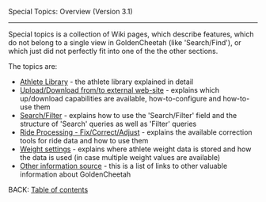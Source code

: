 Special Topics: Overview (Version 3.1)
***

Special topics is a collection of Wiki pages, which describe features, which do not belong to a single view in GoldenCheetah (like 'Search/Find'), or which just did not perfectly fit into one of the the other sections.

The topics are:

* [Athlete Library](https://github.com/GoldenCheetah/GoldenCheetah/wiki/UG_Special%20Topics_Setting%20the%20athlete%20library) - the athlete library explained in detail
* [Upload/Download from/to external web-site](https://github.com/GoldenCheetah/GoldenCheetah/wiki/UG_Special-Topics_Upload_Download-to_from-external-web-sites) - explains which up/download capabilities are available, how-to-configure and how-to-use them
* [Search/Filter](https://github.com/GoldenCheetah/GoldenCheetah/wiki/UG_Special-Topics_SearchFilter) - explains how to use the 'Search/Filter' field and the structure of 'Search' queries as well as 'Filter' queries
* [Ride Processing - Fix/Correct/Adjust](https://github.com/GoldenCheetah/GoldenCheetah/wiki/UG_Special-Topics_Ride-Processing) - explains the available correction tools for ride data and how to use them
* [Weight settings](https://github.com/GoldenCheetah/GoldenCheetah/wiki/UG_Special-Topics_Weight-settings) - explains where athlete weight data is stored and how the data is used (in case multiple weight values are available)
* [Other information source](https://github.com/GoldenCheetah/GoldenCheetah/wiki/UG_Special%20Topics_Other%20information) - this is a list of links to other valuable information about GoldenCheetah

BACK: [Table of contents](https://github.com/GoldenCheetah/GoldenCheetah/wiki/UG_Main-Page_Table-of-contents)



